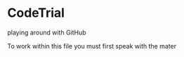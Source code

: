 # CodeTrial
playing around with GitHub

To work within this file you must first speak with the mater

